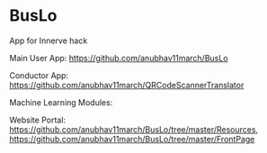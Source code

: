 # BusLo
App for Innerve hack

Main User App: https://github.com/anubhav11march/BusLo

Conductor App: https://github.com/anubhav11march/QRCodeScannerTranslator

Machine Learning Modules: 

Website Portal: https://github.com/anubhav11march/BusLo/tree/master/Resources, https://github.com/anubhav11march/BusLo/tree/master/FrontPage
